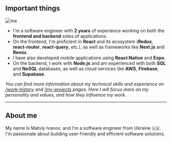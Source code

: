 ## Important things

<div class='flex md:flex-row flex-col gap-4 items-center'>
  <div class='max-w-[340px] w-full'>
    <img src="https://placehold.co/400x500" alt="me" class="rounded-md border-2 border-accent" />
  </div>

  - I'm a software engineer with **2 years** of experience working on both the **frontend and backend** sides of applications.
  - On the frontend, I'm proficient in **React** and its ecosystem (**Redux**, **react-router**, **react-query**, etc.),
  as well as frameworks like **Next.js** and **Remix**.
  - I have also developed mobile applications using **React Native** and **Expo**.
  - On the backend, I work with **Node.js** and am experienced with both **SQL** and **NoSQL** databases,
  as well as cloud services like **AWS**, **Firebase**, and **Supabase**.
</div>

*You can find more information about my technical skills and experience on [/work-history](/work-history) and [/my-projects](/my-projects) pages.
Here I will focus more on my personality and values, and how they influence my work.*

---

## About me

My name is Matviy Ivanov, and I'm a software engineer from Ukraine 🇺🇦.
I'm passionate about building user-friendly and efficient software solutions.

